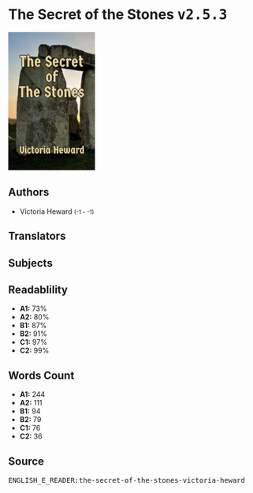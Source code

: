 # The Secret of the Stones <kbd>v2.5.3</kbd>

![](./cover.medium.jpg "")

## Authors


 - Victoria Heward <small>(-1 - -1)</small>

## Translators



## Subjects



## Readablility


 - **A1:** 73%
 - **A2:** 80%
 - **B1:** 87%
 - **B2:** 91%
 - **C1:** 97%
 - **C2:** 99%

## Words Count


 - **A1:** 244
 - **A2:** 111
 - **B1:** 94
 - **B2:** 79
 - **C1:** 76
 - **C2:** 36

## Source


<kbd>ENGLISH_E_READER:the-secret-of-the-stones-victoria-heward</kbd>
